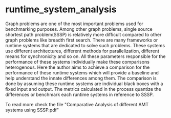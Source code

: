 # runtime_system_analysis

Graph problems are one of the most important problems used for benchmarking purposes.  Among other graph problems, single source shortest path problem(SSSP) is relatively more difficult compared to other graph problems like breadth first search. There are many frameworks or runtime systems that are dedicated to solve such problems. These systems use different architectures, different methods for parallelization, different means for synchronicity and so on. All these parameters responsible for the performance of these systems individually make these comparisons heterogenous. Here the author aims to achieve a comparison for the performance of these runtime systems which will provide a baseline and help understand the innate differences among them. The comparison is done by assuming these runtime systems are individual black boxes with a fixed input and output. The metrics calculated in the process quantize the differences or benchmark each runtime systems in reference to SSSP.

To read more check the file "Comparative Analysis of different AMT systems using SSSP.pdf"
